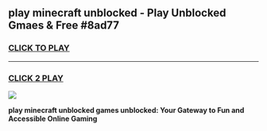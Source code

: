 
## play minecraft unblocked - Play Unblocked Gmaes & Free #8ad77
<h3>
<a href="https://news.freeplayer.one?title=play_minecraft_unblocked&ref=26F">CLICK TO PLAY</a></h3>
<hr>

<h3>
<a href="https://news.freeplayer.one?title=play_minecraft_unblocked&ref=26F">CLICK 2 PLAY</a>
  
</h3>

<a href="https://news.freeplayer.one?title=play_minecraft_unblocked&ref=26F/"><img src="https://clearcache.store/games.png"></a>


**play minecraft unblocked games unblocked: Your Gateway to Fun and Accessible Online Gaming**
